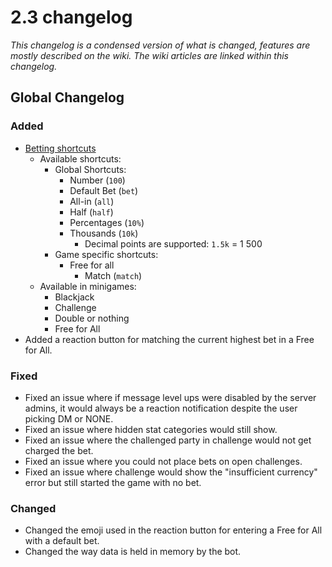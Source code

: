 # 2.3 changelog
*This changelog is a condensed version of what is changed, features are mostly described on the wiki. The wiki articles are linked within this changelog.*

## Global Changelog
### Added
- [Betting shortcuts](https://wiki.skuddbot.xyz/minigames/betting-shortcuts)
  - Available shortcuts:
    - Global Shortcuts:
      - Number (`100`)
      - Default Bet (`bet`)
      - All-in (`all`)
      - Half (`half`)
      - Percentages (`10%`)
      - Thousands (`10k`)
        - Decimal points are supported: `1.5k` = 1 500
    - Game specific shortcuts:
      - Free for all
        - Match (`match`)
  - Available in minigames:
    - Blackjack
    - Challenge
    - Double or nothing
    - Free for All
- Added a reaction button for matching the current highest bet in a Free for All.

### Fixed
- Fixed an issue where if message level ups were disabled by the server admins, it would always be a reaction notification despite the user picking DM or NONE.
- Fixed an issue where hidden stat categories would still show.
- Fixed an issue where the challenged party in challenge would not get charged the bet.
- Fixed an issue where you could not place bets on open challenges.
- Fixed an issue where challenge would show the "insufficient currency" error but still started the game with no bet.

### Changed
- Changed the emoji used in the reaction button for entering a Free for All with a default bet.
- Changed the way data is held in memory by the bot.